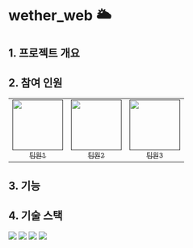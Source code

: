# wether_web 🌥️

## 1. 프로젝트 개요

## 2. 참여 인원
<table>
  <tbody>
    <tr>
      <td align="center"><a href=""><img src="https://i.namu.wiki/i/CmCZLytvpZ7PsjkQBumA3CYtnI6hygB0y4qYr8Sj3DVP5GOz3rUX51Y76ArWrZx4R0cJiQkMF3GjDxx-CJfqWbz6da6i1lvq9LVD85vc0C-h3J3OmaMtCSxwWsrRoE97vwXIrNpdyOQmfI4nYv_btQ.webp" width="100px;" alt=""/><br /><sub><b></b>팀원1</sub></a><br /></td>
      <td align="center"><a href=""><img src="" width="100px;" alt=""/><br /><sub><b></b>팀원2</sub></a><br /></td>
      <td align="center"><a href=""><img src="" width="100px;" alt=""/><br /><sub><b></b>팀원3</sub></a><br /></td>
    </tr>
  </tbody>
</table>

## 3. 기능

## 4. 기술 스택
<img src="https://img.shields.io/badge/HTML5-E34F26?style=flat-square&logo=html5&logoColor=white"/> <img src="https://img.shields.io/badge/CSS3-1572B6?style=flat-square&logo=css3&logoColor=white"/> <img src="https://img.shields.io/badge/java-007396?style=flat-square&logo=java&logoColor=white"/> <img src="https://img.shields.io/badge/JavaScript-F7DF1E?style=flat-square&logo=javascript&logoColor=black"/>
